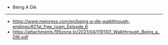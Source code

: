 - Being A Dik
- ---
- https://www.mejoress.com/en/being-a-dik-walkthrough-endings/#21st_free_roam_Episode_6
- https://attachments.f95zone.to/2021/04/1191101_Walkthrough_Being_a_DIK.pdf